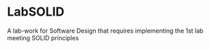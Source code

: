 # LabSOLID
A lab-work for Software Design that requires implementing the 1st lab meeting SOLID principles
